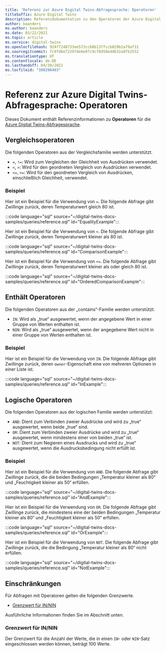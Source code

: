 ```yaml
---
title: 'Referenz zur Azure Digital Twins-Abfragesprache: Operatoren'
titleSuffix: Azure Digital Twins
description: Referenzdokumentation zu den Operatoren der Azure Digital Twins-Abfragesprache
author: baanders
ms.author: baanders
ms.date: 03/22/2021
ms.topic: article
ms.service: digital-twins
ms.openlocfilehash: 924f7248733ee573cc68b137fccb829b2a79af31
ms.sourcegitcommit: fc9fd6e72297de6e87c9cf0d58edd632a8fb2552
ms.translationtype: HT
ms.contentlocale: de-DE
ms.lasthandoff: 04/30/2021
ms.locfileid: "108296403"
---
```

# <a name="azure-digital-twins-query-language-reference-operators"></a>Referenz zur Azure Digital Twins-Abfragesprache: Operatoren

Dieses Dokument enthält Referenzinformationen zu **Operatoren** für die [Azure Digital Twins-Abfragesprache](concepts-query-language.md).

## <a name="comparison-operators"></a>Vergleichsoperatoren

Die folgenden Operatoren aus der Vergleichsfamilie werden unterstützt.

* `=`, `!=`: Wird zum Vergleichen der Gleichheit von Ausdrücken verwendet.
* `<`, `>`: Wird für den geordneten Vergleich von Ausdrücken verwendet.
* `<=`, `>=`: Wird für den geordneten Vergleich von Ausdrücken, einschließlich Gleichheit, verwendet.

### <a name="example"></a>Beispiel

Hier ist ein Beispiel für die Verwendung von `=`. Die folgende Abfrage gibt Zwillinge zurück, deren Temperaturwert gleich 80 ist.

:::code language="sql" source="~/digital-twins-docs-samples/queries/reference.sql" id="EqualityExample":::

Hier ist ein Beispiel für die Verwendung von `<`. Die folgende Abfrage gibt Zwillinge zurück, deren Temperaturwert kleiner als 80 ist.

:::code language="sql" source="~/digital-twins-docs-samples/queries/reference.sql" id="ComparisonExample":::

Hier ist ein Beispiel für die Verwendung von `<=`. Die folgende Abfrage gibt Zwillinge zurück, deren Temperaturwert kleiner als oder gleich 80 ist.

:::code language="sql" source="~/digital-twins-docs-samples/queries/reference.sql" id="OrderedComparisonExample":::

## <a name="contains-operators"></a>Enthält Operatoren

Die folgenden Operatoren aus der „contains“-Familie werden unterstützt.

* `IN`: Wird als „true“ ausgewertet, wenn der angegebene Wert in einer Gruppe von Werten enthalten ist.
* `NIN`: Wird als „true“ ausgewertet, wenn der angegebene Wert nicht in einer Gruppe von Werten enthalten ist.

### <a name="example"></a>Beispiel

Hier ist ein Beispiel für die Verwendung von `IN`. Die folgende Abfrage gibt Zwillinge zurück, deren `owner`-Eigenschaft eine von mehreren Optionen in einer Liste ist.

:::code language="sql" source="~/digital-twins-docs-samples/queries/reference.sql" id="InExample":::

## <a name="logical-operators"></a>Logische Operatoren

Die folgenden Operatoren aus der logischen Familie werden unterstützt:
* `AND`: Dient zum Verbinden zweier Ausdrücke und wird zu „true“ ausgewertet, wenn beide „true“ sind.
* `OR`: Dient zum Verbinden zweier Ausdrücke und wird zu „true“ ausgewertet, wenn mindestens einer von beiden „true“ ist.
* `NOT`: Dient zum Negieren eines Ausdrucks und wird zu „true“ ausgewertet, wenn die Ausdrucksbedingung nicht erfüllt ist.

### <a name="example"></a>Beispiel

Hier ist ein Beispiel für die Verwendung von `AND`. Die folgende Abfrage gibt Zwillinge zurück, die die beiden Bedingungen „Temperatur kleiner als 80“ und „Feuchtigkeit kleiner als 50“ erfüllen.

:::code language="sql" source="~/digital-twins-docs-samples/queries/reference.sql" id="AndExample":::

Hier ist ein Beispiel für die Verwendung von `OR`. Die folgende Abfrage gibt Zwillinge zurück, die mindestens eine der beiden Bedingungen „Temperatur kleiner als 80“ und „Feuchtigkeit kleiner als 50“ erfüllen.

:::code language="sql" source="~/digital-twins-docs-samples/queries/reference.sql" id="OrExample":::

Hier ist ein Beispiel für die Verwendung von `NOT`. Die folgende Abfrage gibt Zwillinge zurück, die die Bedingung „Temperatur kleiner als 80“ nicht erfüllen.

:::code language="sql" source="~/digital-twins-docs-samples/queries/reference.sql" id="NotExample":::

## <a name="limitations"></a>Einschränkungen

Für Abfragen mit Operatoren gelten die folgenden Grenzwerte.
* [Grenzwert für IN/NIN](#limit-for-innin)

Ausführliche Informationen finden Sie im Abschnitt unten.

### <a name="limit-for-innin"></a>Grenzwert für IN/NIN

Der Grenzwert für die Anzahl der Werte, die in einen `IN`- oder `NIN`-Satz eingeschlossen werden können, beträgt 100 Werte.
